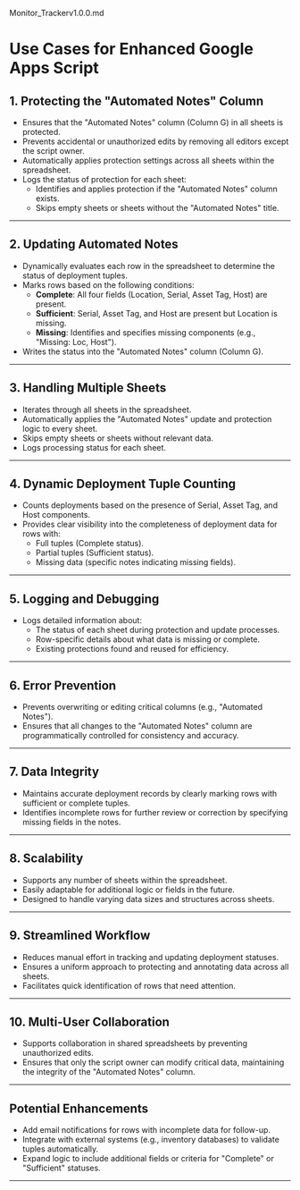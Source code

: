 Monitor_Trackerv1.0.0.md

# Use Cases for Enhanced Google Apps Script

## 1. **Protecting the "Automated Notes" Column**
   - Ensures that the "Automated Notes" column (Column G) in all sheets is protected.
   - Prevents accidental or unauthorized edits by removing all editors except the script owner.
   - Automatically applies protection settings across all sheets within the spreadsheet.
   - Logs the status of protection for each sheet:
     - Identifies and applies protection if the "Automated Notes" column exists.
     - Skips empty sheets or sheets without the "Automated Notes" title.

---

## 2. **Updating Automated Notes**
   - Dynamically evaluates each row in the spreadsheet to determine the status of deployment tuples.
   - Marks rows based on the following conditions:
     - **Complete**: All four fields (Location, Serial, Asset Tag, Host) are present.
     - **Sufficient**: Serial, Asset Tag, and Host are present but Location is missing.
     - **Missing**: Identifies and specifies missing components (e.g., "Missing: Loc, Host").
   - Writes the status into the "Automated Notes" column (Column G).

---

## 3. **Handling Multiple Sheets**
   - Iterates through all sheets in the spreadsheet.
   - Automatically applies the "Automated Notes" update and protection logic to every sheet.
   - Skips empty sheets or sheets without relevant data.
   - Logs processing status for each sheet.

---

## 4. **Dynamic Deployment Tuple Counting**
   - Counts deployments based on the presence of Serial, Asset Tag, and Host components.
   - Provides clear visibility into the completeness of deployment data for rows with:
     - Full tuples (Complete status).
     - Partial tuples (Sufficient status).
     - Missing data (specific notes indicating missing fields).

---

## 5. **Logging and Debugging**
   - Logs detailed information about:
     - The status of each sheet during protection and update processes.
     - Row-specific details about what data is missing or complete.
     - Existing protections found and reused for efficiency.

---

## 6. **Error Prevention**
   - Prevents overwriting or editing critical columns (e.g., "Automated Notes").
   - Ensures that all changes to the "Automated Notes" column are programmatically controlled for consistency and accuracy.

---

## 7. **Data Integrity**
   - Maintains accurate deployment records by clearly marking rows with sufficient or complete tuples.
   - Identifies incomplete rows for further review or correction by specifying missing fields in the notes.

---

## 8. **Scalability**
   - Supports any number of sheets within the spreadsheet.
   - Easily adaptable for additional logic or fields in the future.
   - Designed to handle varying data sizes and structures across sheets.

---

## 9. **Streamlined Workflow**
   - Reduces manual effort in tracking and updating deployment statuses.
   - Ensures a uniform approach to protecting and annotating data across all sheets.
   - Facilitates quick identification of rows that need attention.

---

## 10. **Multi-User Collaboration**
   - Supports collaboration in shared spreadsheets by preventing unauthorized edits.
   - Ensures that only the script owner can modify critical data, maintaining the integrity of the "Automated Notes" column.

---

## Potential Enhancements
- Add email notifications for rows with incomplete data for follow-up.
- Integrate with external systems (e.g., inventory databases) to validate tuples automatically.
- Expand logic to include additional fields or criteria for "Complete" or "Sufficient" statuses.

---


